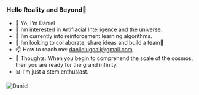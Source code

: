 ### Hello Reality and Beyond👋

- 📜 Yo, I’m Daniel
- 👀 I’m interested in Artifiacial Intelligence and the universe.
- 🌱 I’m currently into reinforcement learning algorithms.
- 📑 I’m looking to collaborate, share ideas and build a team💪
- 📫 How to reach me: daniielugoali@gmail.com 
- 🧠 Thoughts: When you begin to comprehend the scale of the cosmos, then you are ready for the grand infinity.
- 📊 I'm just a stem enthusiast. <br>

<p> <img align="center" src="https://github-readme-stats.vercel.app/api/top-langs?username=DanielUgoAli&show_icons=true&locale=en" alt="Daniel" /> </p>


<!---
DanielUgoAli/DanielUgoAli is a ✨ special ✨ repository because its `README.md` (this file) appears on your GitHub profile.
You can click the Preview link to take a look at your changes.
--->
